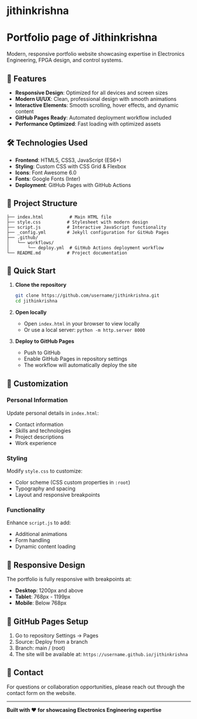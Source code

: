 # jithinkrishna

# Portfolio page of Jithinkrishna

Modern, responsive portfolio website showcasing expertise in Electronics Engineering, FPGA design, and control systems.

## 🚀 Features

- **Responsive Design**: Optimized for all devices and screen sizes
- **Modern UI/UX**: Clean, professional design with smooth animations
- **Interactive Elements**: Smooth scrolling, hover effects, and dynamic content
- **GitHub Pages Ready**: Automated deployment workflow included
- **Performance Optimized**: Fast loading with optimized assets

## 🛠 Technologies Used

- **Frontend**: HTML5, CSS3, JavaScript (ES6+)
- **Styling**: Custom CSS with CSS Grid & Flexbox
- **Icons**: Font Awesome 6.0
- **Fonts**: Google Fonts (Inter)
- **Deployment**: GitHub Pages with GitHub Actions

## 📁 Project Structure

```
├── index.html          # Main HTML file
├── style.css          # Stylesheet with modern design
├── script.js          # Interactive JavaScript functionality
├── _config.yml        # Jekyll configuration for GitHub Pages
├── .github/
│   └── workflows/
│       └── deploy.yml  # GitHub Actions deployment workflow
└── README.md          # Project documentation
```

## 🚀 Quick Start

1. **Clone the repository**

   ```bash
   git clone https://github.com/username/jithinkrishna.git
   cd jithinkrishna
   ```

2. **Open locally**

   - Open `index.html` in your browser to view locally
   - Or use a local server: `python -m http.server 8000`

3. **Deploy to GitHub Pages**
   - Push to GitHub
   - Enable GitHub Pages in repository settings
   - The workflow will automatically deploy the site

## 🎨 Customization

### Personal Information

Update personal details in `index.html`:

- Contact information
- Skills and technologies
- Project descriptions
- Work experience

### Styling

Modify `style.css` to customize:

- Color scheme (CSS custom properties in `:root`)
- Typography and spacing
- Layout and responsive breakpoints

### Functionality

Enhance `script.js` to add:

- Additional animations
- Form handling
- Dynamic content loading

## 📱 Responsive Design

The portfolio is fully responsive with breakpoints at:

- **Desktop**: 1200px and above
- **Tablet**: 768px - 1199px
- **Mobile**: Below 768px

## 🔧 GitHub Pages Setup

1. Go to repository Settings → Pages
2. Source: Deploy from a branch
3. Branch: main / (root)
4. The site will be available at: `https://username.github.io/jithinkrishna`

## 📧 Contact

For questions or collaboration opportunities, please reach out through the contact form on the website.

---

**Built with ❤️ for showcasing Electronics Engineering expertise**
